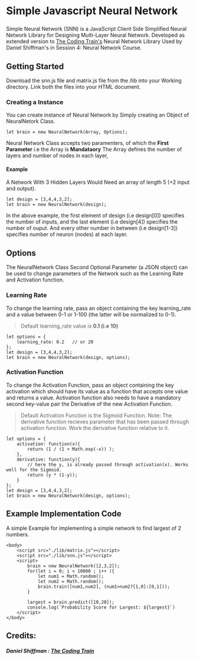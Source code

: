 # Simple Javascript Neural Network 
### 
Simple Neural Network (SNN) is a JavaScript Client Side Simplified Neural Network Library for Designing Multi-Layer Neural Network. Developed as extended version to [The Coding Train's](https://www.youtube.com/user/shiffman) Neural Network Library Used by Daniel Shiffman's in Session 4: Neural Network Course. 

## Getting Started
Download the snn.js file and matrix.js file from the /lib into your Working directory.
Link both the files into your HTML document. 


### Creating a Instance
You can create instance of Neural Network by Simply creating an Object of NeuralNetork Class.
```
let brain = new NeuralNetwork(Array, Options);
```

Neural Network Class accepts two paramenters, of which the **First Parameter** i.e the Array is **Mandataory**
The Array defines the number of layers and number of nodes in each layer, 

#### Example
A Network With 3 Hidden Layers Would  Need an array of length 5 (+2 input and output).

```
let design = [3,4,4,3,2];
let brain = new NeuralNetwork(design);
```
In the above example, the first element of design (i.e design[0]) specifies the number of inputs, and the last element (i.e design[4]) specifies the number of ouput. And every other number in between (i.e design[1-3]) specifies number of neuron (nodes) at each layer. 

## Options
The NeuralNetwork Class Second Optional Parameter (a JSON object) can be used to change parameters of the Network such as the Learning Rate and  Activation function.

### Learning Rate
To change the learning rate,  pass an object containing the key learning_rate and a value between 0-1 or 1-100 (the latter will be normalized to 0-1).

> Default learning_rate value is **0.1 (i.e 10)**

```
let options = {
    learning_rate: 0.2   // or 20
};
let design = [3,4,4,3,2];
let brain = new NeuralNetwork(design, options);
```
### Activation Function
To change the Activation Function, pass an object containing the key activation which should have its value as a function that accepts one value and returns a value. Activation function also needs to have a mandatory second key-value pair the Derivative of the new Activation Function.

> Default Activation Function is the Sigmoid Function.
> Note: The derivative function recieves parameter that has been passed through activation function. Work the derivative function relative to it.

```
let options = {
    activation: function(x){
        return (1 / (1 + Math.exp(-x)) );
    },
    derivative: function(y){
        // here the y, is already passed through activation(x). Works well for the Sigmoid.
        return (y * (1-y));
    }
};
let design = [3,4,4,3,2];
let brain = new NeuralNetwork(design, options);
```
## Example Implementation Code
A simple Example for implementing a simple network to find largest of 2 numbers.
```
<body>    
    <script src="./lib/matrix.js"></script>
    <script src="./lib/snn.js"></script>    
    <script>
        brain = new NeuralNetwork([2,3,2]);
        for(let i = 0; i < 10000 ; i++ ){
            let num1 = Math.random();
            let num2 = Math.random();
            brain.train([num1,num2], (num1>num2?[1,0]:[0,1]));
        }

        largest = brain.predict([10,20]);
        console.log(`Probability Score for Largest: ${largest}`)
    </script>
</body>
```

## Credits:
##### Daniel Shiffman  : [The Coding Train](https://www.youtube.com/user/shiffman)